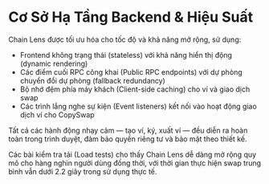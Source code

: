 # Cơ Sở Hạ Tầng Backend & Hiệu Suất

Chain Lens được tối ưu hóa cho tốc độ và khả năng mở rộng, sử dụng:
- Frontend không trạng thái (stateless) với khả năng hiển thị động (dynamic rendering)
- Các điểm cuối RPC công khai (Public RPC endpoints) với dự phòng chuyển đổi dự phòng (fallback redundancy)
- Bộ nhớ đệm phía máy khách (Client-side caching) cho ví và giao dịch swap
- Các trình lắng nghe sự kiện (Event listeners) kết nối vào hoạt động giao dịch ví cho CopySwap

Tất cả các hành động nhạy cảm — tạo ví, ký, xuất ví — đều diễn ra hoàn toàn trong trình duyệt, đảm bảo quyền riêng tư và bảo mật theo thiết kế.

Các bài kiểm tra tải (Load tests) cho thấy Chain Lens dễ dàng mở rộng quy mô cho hàng nghìn người dùng đồng thời, với thời gian thực hiện swap trung bình vẫn dưới 2.2 giây trong sử dụng thực tế.
